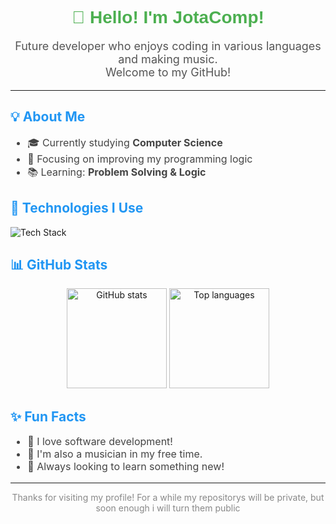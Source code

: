 <!-- README.md para o perfil do GitHub -->

<h1 align="center" style="font-family:Arial, sans-serif; color:#4CAF50;">
  👋 Hello! I'm <strong>JotaComp</strong>!
</h1>

<p align="center" style="font-size: 18px; color: #555;">
  Future developer who enjoys coding in various languages and making music.<br>
  Welcome to my GitHub!
</p>

<hr>

<h2 style="color:#2196F3;">💡 About Me</h2>

<ul style="color:#444; font-size:16px;">
  <li>🎓 Currently studying <strong>Computer Science</strong></li>
  <li>💼 Focusing on improving my programming logic</li>
  <li>📚 Learning: <strong>Problem Solving & Logic</strong></li>
</ul>

<h2 style="color:#2196F3;">🧰 Technologies I Use</h2>

<p>
  <img src="https://skillicons.dev/icons?i=python,git,github" alt="Tech Stack"/>
</p>

<h2 style="color:#2196F3;">📊 GitHub Stats</h2>

<p align="center">
  <img src="https://github-readme-stats.vercel.app/api?username=JotaComp1&show_icons=true&theme=radical" alt="GitHub stats" height="160">
  <img src="https://github-readme-stats.vercel.app/api/top-langs/?username=JotaComp1&layout=compact&theme=radical" alt="Top languages" height="160">
</p>

<h2 style="color:#2196F3;">✨ Fun Facts</h2>

<ul style="color:#444; font-size:16px;">
  <li>🧠 I love software development!</li>
  <li>🎵 I'm also a musician in my free time.</li>
  <li>🚀 Always looking to learn something new!</li>
</ul>

---

<p align="center" style="color:#888;">
  Thanks for visiting my profile!
  For a while my repositorys will be private, but soon enough i will turn them public
</p>
